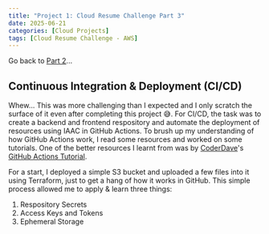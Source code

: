 ```yaml
---
title: "Project 1: Cloud Resume Challenge Part 3"
date: 2025-06-21
categories: [Cloud Projects]
tags: [Cloud Resume Challenge - AWS]
---
```

Go back to [Part 2](https://c-kq.github.io/posts/CloudResumeChallenge-Part2/)...  
  
## Continuous Integration & Deployment (CI/CD)  
Whew... This was more challenging than I expected and I only scratch the surface of it even after completing this project 😅. For CI/CD, the task was to create a backend and frontend respository and automate the deployment of resources using IAAC in GitHub Actions. To brush up my understanding of how GitHub Actions work, I read some resources and worked on some tutorials. One of the better resources I learnt from was by [CoderDave](https://www.youtube.com/@CoderDave)'s [GitHub Actions Tutorial](https://www.youtube.com/watch?v=TLB5MY9BBa4).  
  
For a start, I deployed a simple S3 bucket and uploaded a few files into it using Terraform, just to get a hang of how it works in GitHub. This simple process allowed me to apply & learn three things:
1. Respository Secrets
2. Access Keys and Tokens
3. Ephemeral Storage



















